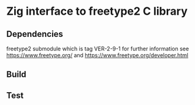 # Zig interface to freetype2 C library

## Dependencies

freetype2 submodule which is tag VER-2-9-1 for further information
see https://www.freetype.org/ and https://www.freetype.org/developer.html

## Build

## Test
